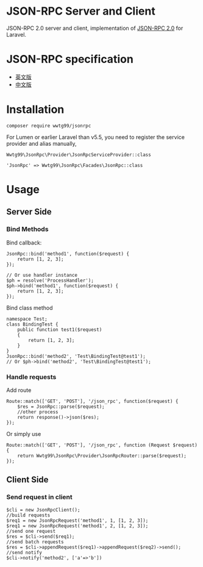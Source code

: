 JSON-RPC Server and Client
==========================

JSON-RPC 2.0 server and client, implementation of [JSON-RPC 2.0](http://www.jsonrpc.org/) for Laravel.

# JSON-RPC specification
- [英文版](http://www.jsonrpc.org/specification)
- [中文版](http://wiki.geekdream.com/Specification/json-rpc_2.0.html)

# Installation
```
composer require wwtg99/jsonrpc
```

For Lumen or earlier Laravel than v5.5, you need to register the service provider and alias manually,
```
Wwtg99\JsonRpc\Provider\JsonRpcServiceProvider::class
```
```
'JsonRpc' => Wwtg99\JsonRpc\Facades\JsonRpc::class
```

# Usage
## Server Side

### Bind Methods

Bind callback:
```
JsonRpc::bind('method1', function($request) {
    return [1, 2, 3];
});

// Or use handler instance
$ph = resolve('ProcessHandler');
$ph->bind('method1', function($request) {
    return [1, 2, 3];
});
```

Bind class method
```
namespace Test;
class BindingTest {
    public function test1($request) 
    {
        return [1, 2, 3];
    }
}
JsonRpc::bind('method2', 'Test\BindingTest@test1');
// Or $ph->bind('method2', 'Test\BindingTest@test1');
```

### Handle requests

Add route
```
Route::match(['GET', 'POST'], '/json_rpc', function($request) {
    $res = JsonRpc::parse($request);
    //other process
    return response()->json($res);
});
```
Or simply use
```
Route::match(['GET', 'POST'], '/json_rpc', function (Request $request) {
    return Wwtg99\JsonRpc\Provider\JsonRpcRouter::parse($request);
});
```

## Client Side
### Send request in client
```
$cli = new JsonRpcClient();
//build requests
$req1 = new JsonRpcRequest('method1', 1, [1, 2, 3]);
$req1 = new JsonRpcRequest('method1', 2, [1, 2, 3]);
//send one request
$res = $cli->send($req1);
//send batch requests
$res = $cli->appendRequest($req1)->appendRequest($req2)->send();
//send notify
$cli->notify('method2', ['a'=>'b'])
```
